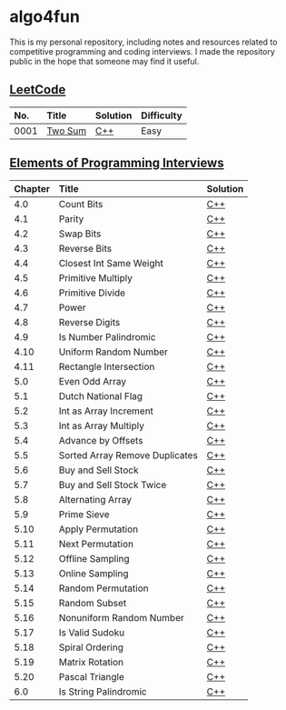 # algo4fun

This is my personal repository, including notes and resources related to competitive programming and coding interviews. I made the repository public in the hope that someone may find it useful.

## [LeetCode](https://leetcode.com/)

| No.  | Title                                             | Solution                                     | Difficulty |
| :--- | :------------------------------------------------ | :------------------------------------------- | :--------- |
| 0001 | [Two Sum](https://leetcode.com/problems/two-sum/) | [C++](./solutions/leetcode/two-sum/main.cpp) | Easy       |

## [Elements of Programming Interviews](https://elementsofprogramminginterviews.com/)

| Chapter | Title                          | Solution                                                       |
| :------ | :----------------------------- | :------------------------------------------------------------- |
| 4.0     | Count Bits                     | [C++](./solutions/epi/count-bits/main.cpp)                     |
| 4.1     | Parity                         | [C++](./solutions/epi/parity/main.cpp)                         |
| 4.2     | Swap Bits                      | [C++](./solutions/epi/swap-bits/main.cpp)                      |
| 4.3     | Reverse Bits                   | [C++](./solutions/epi/reverse-bits/main.cpp)                   |
| 4.4     | Closest Int Same Weight        | [C++](./solutions/epi/closest-int-same-weight/main.cpp)        |
| 4.5     | Primitive Multiply             | [C++](./solutions/epi/primitive-multiply/main.cpp)             |
| 4.6     | Primitive Divide               | [C++](./solutions/epi/primitive-divide/main.cpp)               |
| 4.7     | Power                          | [C++](./solutions/epi/power-x-y/main.cpp)                      |
| 4.8     | Reverse Digits                 | [C++](./solutions/epi/reverse-digits/main.cpp)                 |
| 4.9     | Is Number Palindromic          | [C++](./solutions/epi/is-number-palindromic/main.cpp)          |
| 4.10    | Uniform Random Number          | [C++](./solutions/epi/uniform-random-number/main.cpp)          |
| 4.11    | Rectangle Intersection         | [C++](./solutions/epi/rectangle-intersection/main.cpp)         |
| 5.0     | Even Odd Array                 | [C++](./solutions/epi/even-odd-array/main.cpp)                 |
| 5.1     | Dutch National Flag            | [C++](./solutions/epi/dutch-national-flag/main.cpp)            |
| 5.2     | Int as Array Increment         | [C++](./solutions/epi/int-as-array-increment/main.cpp)         |
| 5.3     | Int as Array Multiply          | [C++](./solutions/epi/int-as-array-multiply/main.cpp)          |
| 5.4     | Advance by Offsets             | [C++](./solutions/epi/advance-by-offsets/main.cpp)             |
| 5.5     | Sorted Array Remove Duplicates | [C++](./solutions/epi/sorted-array-remove-duplicates/main.cpp) |
| 5.6     | Buy and Sell Stock             | [C++](./solutions/epi/buy-and-sell-stock/main.cpp)             |
| 5.7     | Buy and Sell Stock Twice       | [C++](./solutions/epi/buy-and-sell-stock-twice/main.cpp)       |
| 5.8     | Alternating Array              | [C++](./solutions/epi/alternating-array/main.cpp)              |
| 5.9     | Prime Sieve                    | [C++](./solutions/epi/prime-sieve/main.cpp)                    |
| 5.10    | Apply Permutation              | [C++](./solutions/epi/apply-permutation/main.cpp)              |
| 5.11    | Next Permutation               | [C++](./solutions/epi/next-permutation/main.cpp)               |
| 5.12    | Offline Sampling               | [C++](./solutions/epi/offline-sampling/main.cpp)               |
| 5.13    | Online Sampling                | [C++](./solutions/epi/online-sampling/main.cpp)                |
| 5.14    | Random Permutation             | [C++](./solutions/epi/random-permutation/main.cpp)             |
| 5.15    | Random Subset                  | [C++](./solutions/epi/random-subset/main.cpp)                  |
| 5.16    | Nonuniform Random Number       | [C++](./solutions/epi/nonuniform-random-number/main.cpp)       |
| 5.17    | Is Valid Sudoku                | [C++](./solutions/epi/is-valid-sudoku/main.cpp)                |
| 5.18    | Spiral Ordering                | [C++](./solutions/epi/spiral-ordering/main.cpp)                |
| 5.19    | Matrix Rotation                | [C++](./solutions/epi/matrix-rotation/main.cpp)                |
| 5.20    | Pascal Triangle                | [C++](./solutions/epi/pascal-triangle/main.cpp)                |
| 6.0     | Is String Palindromic          | [C++](./solutions/epi/is-string-palindromic/main.cpp)          |

